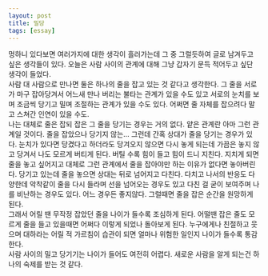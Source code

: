 ```yaml
---
layout: post
title: 밀당
tags: [essay]
---
```

멍하니 있다보면 여러가지에 대한 생각이 흘러가는데 그 중 그럴듯하여 글로 남겨두고 싶은 생각들이 있다. 오늘은 사람 사이의 관계에 대해 그냥 갑자기 문득 적어두고 싶단 생각이 들었다.        
사람 대 사람으로 만나면 둘은 하나의 줄을 잡고 있는 것 같다고 생각한다. 그 줄을 서로가 마구 잡아당겨서 어느새 만나 버리는 불타는 관계가 있을 수도 있고 서로의 눈치를 보며 조금씩 당기고 밀며 조절하는 관계가 있을 수도 있다. 어쩌면 줄 자체를 잡으려다 말고 스쳐간 인연이 있을 수도.     
나는 대체로 줄은 잡되 잡은 그 줄을 당기는 경우는 거의 없다. 얕은 관계란 아마 그런 관계일 것이다. 줄을 잡았으나 당기지 않는... 그런데 간혹 상대가 줄을 당기는 경우가 있다. 눈치가 있다면 당겼다고 하더라도 당겨오지 않으면 다시 놓게 되는데 가끔은 놓지 않고 당겨서 나도 모르게 버티게 된다. 버틸 수록 힘이 들고 힘이 드니 지친다. 지치게 되면 줄을 놓고 싶어지고 대체로 그런 관계에서 줄을 잡아야만 하는 이유가 없다면 놓아버린다. 당기고 있는데 줄을 놓으면 상대는 뒤로 넘어지고 다친다. 다치고 나서의 반응도 다양한데 악착같이 줄을 다시 들라며 선을 넘어오는 경우도 있고 다친 걸 굳이 보여주며 나를 비난하는 경우도 있다. 어느 경우든 좋지않다. 그럴때면 줄을 잡은 순간을 원망하게 된다.            
그래서 어릴 땐 무작정 잡았던 줄을 나이가 들수록 조심하게 된다. 어떨땐 잡은 줄도 모르게 줄을 들고 있을때면 어쩌다 이렇게 되었나 돌아보게 된다. 누구에게나 친절하고 웃으며 대하라는 어릴 적 가르침이 습관이 되면 얼마나 위험한 일인지 나이가 들수록 통감한다.          
사람 사이의 밀고 당기기는 나이가 들어도 여전히 어렵다. 새로운 사람을 알게 되는건 하나의 숙제를 받는 것 같다. 
